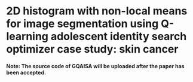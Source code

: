 # 2D histogram with non-local means for image segmentation using Q-learning adolescent identity search optimizer case study: skin cancer
#### Note: The source code of GQAISA will be uploaded after the paper has been accepted.
